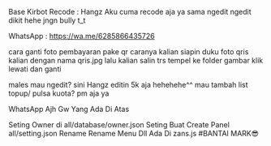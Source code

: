 Base Kirbot
Recode : Hangz
Aku cuma recode aja ya sama ngedit ngedit dikit hehe jngn bully t_t

WhatsApp : https://wa.me/6285866435726

cara ganti foto pembayaran pake qr caranya kalian siapin duku foto qris kalian dengan nama qris.jpg lalu kalian salin trs tempel ke folder gambar klik lewati dan ganti 

males mau ngedit? sini Hangz editin 5k aja hehehehe^^
mau tambah list topup/ pulsa kuota? pm aja ya

WhatsApp Ajh Gw Yang Ada Di Atas

Seting Owner di all/database/owner.json
Seting Buat Create Panel all/setting.json
Rename Rename Menu Dll Ada Di zans.js
#BANTAI MARK😎
